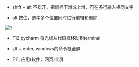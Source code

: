 * shift + alt 不松开，把鼠标下滑或上滑，可在多行输入相同文字

* alt 按住，选中多个位置同时进行编辑和删除

![1](https://user-images.githubusercontent.com/49408146/168476214-88937105-c9c5-4fda-afc7-6aed75167f77.gif)

* F12 pycharm
将光标从代码框移动到terminal

* zlt + enter, windows的命令框全屏

* F11, 应用(软件，网页)全屏
